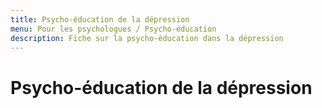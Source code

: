 ```yaml
---
title: Psycho-éducation de la dépression
menu: Pour les psychologues / Psycho-éducation
description: Fiche sur la psycho-éducation dans la dépression
---
```


# Psycho-éducation de la dépression

<object class="schema" type="image/svg+xml" data="{{ ASSET psycho/depression.svg }}"></object>
